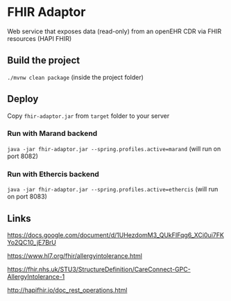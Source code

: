 # FHIR Adaptor
Web service that exposes data (read-only) from an openEHR CDR via FHIR resources (HAPI FHIR)

## Build the project
`./mvnw clean package` (inside the project folder)

## Deploy
Copy `fhir-adaptor.jar` from `target` folder to your server

### Run with Marand backend
`java -jar fhir-adaptor.jar --spring.profiles.active=marand` (will run on port 8082)

### Run with Ethercis backend
`java -jar fhir-adaptor.jar --spring.profiles.active=ethercis` (will run on port 8083)

## Links
https://docs.google.com/document/d/1UHezdomM3_QUkFIFqg6_XCi0ui7FKYo2QC10_jE7BrU

https://www.hl7.org/fhir/allergyintolerance.html

https://fhir.nhs.uk/STU3/StructureDefinition/CareConnect-GPC-AllergyIntolerance-1

http://hapifhir.io/doc_rest_operations.html
